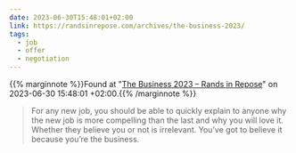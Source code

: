 ```yaml
---
date: 2023-06-30T15:48:01+02:00
link: https://randsinrepose.com/archives/the-business-2023/
tags:
  - job
  - offer
  - negotiation
---
```

{{% marginnote %}}Found at "[The Business 2023 – Rands in Repose](https://web.archive.org/web/20230630154801/https://randsinrepose.com/archives/the-business-2023/)" on 2023-06-30 15:48:01 +02:00.{{% /marginnote %}}

> For any new job, you should be able to quickly explain to anyone why the new job is more compelling than the last and why you will love it. Whether they believe you or not is irrelevant. You’ve got to believe it because you’re the business.